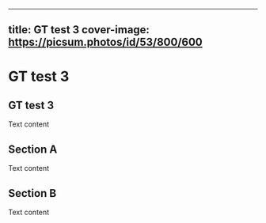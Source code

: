 
---
title: GT test 3
cover-image: https://picsum.photos/id/53/800/600
---


# GT test 3 <!--{ as="video" mode="hero" src="https://dlmultimedia.esa.int/download/public/videos/2023/06/010/2306_010_AR_EN.mp4" }-->

## GT test 3

Text content


## Section A
Text content

## Section B
Text content
        